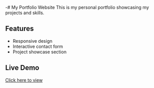 -# My Portfolio Website
This is my personal portfolio showcasing my projects and skills.

## Features
- Responsive design
- Interactive contact form
- Project showcase section

## Live Demo
[Click here to view](https://tawfeeqweb.github.io/portfolio)
